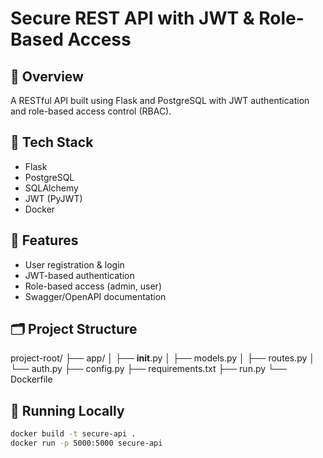 # Secure REST API with JWT & Role-Based Access

## 📌 Overview
A RESTful API built using Flask and PostgreSQL with JWT authentication and role-based access control (RBAC).

## 🔧 Tech Stack
- Flask
- PostgreSQL
- SQLAlchemy
- JWT (PyJWT)
- Docker

## 🚀 Features
- User registration & login
- JWT-based authentication
- Role-based access (admin, user)
- Swagger/OpenAPI documentation

## 🗂️ Project Structure
project-root/
├── app/
│   ├── __init__.py
│   ├── models.py
│   ├── routes.py
│   └── auth.py
├── config.py
├── requirements.txt
├── run.py
└── Dockerfile

## 🧪 Running Locally
```bash
docker build -t secure-api .
docker run -p 5000:5000 secure-api
